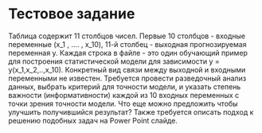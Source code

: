 # Тестовое задание
Таблица содержит 11 столбцов чисел. Первые 10 столбцов - входные переменные (x_1 , …. , x_10), 11-й столбец - выходная прогнозируемая переменная y. Каждая строка в файле - это один обучающий пример для построения статистической модели для зависимости y = y(x_1,x_2,..,x_10). Конкретный вид связи между выходной и входными переменными не известен.
Требуется провести разведочный анализ данных, выбрать критерий для точности модели, и указать степень важности (информативности) каждой из 10 входных переменных с точки зрения точности модели. Что еще можно предложить чтобы улучшить получившийся результат? 
Также требуется описать подход к решению подобных задач на Power Point слайде.
